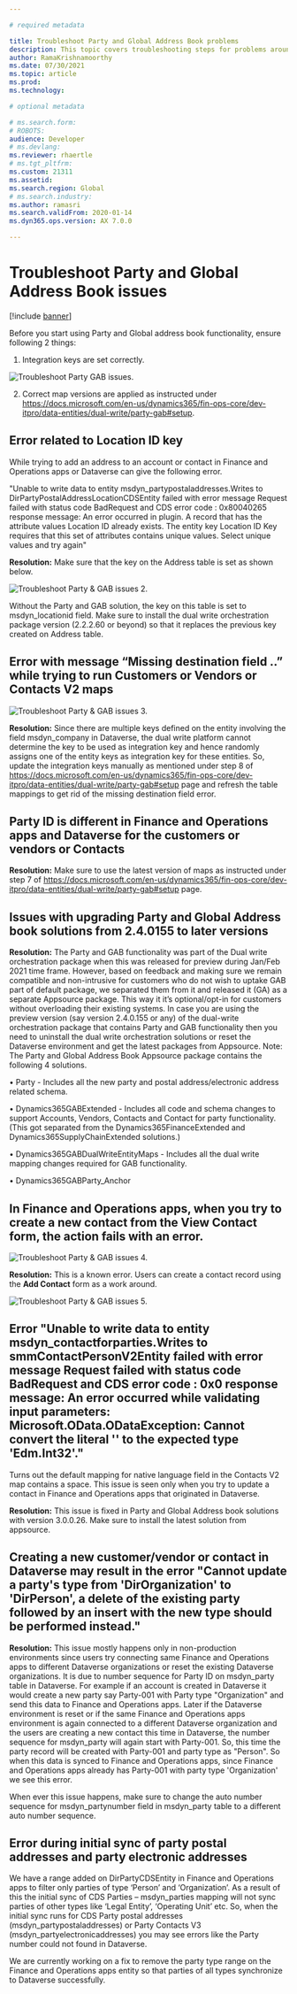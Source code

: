 ```yaml
---

# required metadata

title: Troubleshoot Party and Global Address Book problems
description: This topic covers troubleshooting steps for problems around dual-write party and global address book functions.
author: RamaKrishnamoorthy
ms.date: 07/30/2021
ms.topic: article
ms.prod: 
ms.technology: 

# optional metadata

# ms.search.form: 
# ROBOTS: 
audience: Developer
# ms.devlang: 
ms.reviewer: rhaertle
# ms.tgt_pltfrm: 
ms.custom: 21311
ms.assetid: 
ms.search.region: Global
# ms.search.industry: 
ms.author: ramasri
ms.search.validFrom: 2020-01-14
ms.dyn365.ops.version: AX 7.0.0

---
```


# Troubleshoot Party and Global Address Book issues

[!include [banner](../../includes/banner.md)]


Before you start using Party and Global address book functionality, ensure following 2 things:
 
1.	Integration keys are set correctly. 

![Troubleshoot Party GAB issues.](media/troubshoot-party-gab-1.png)
  
2.	Correct map versions are applied as instructed under https://docs.microsoft.com/en-us/dynamics365/fin-ops-core/dev-itpro/data-entities/dual-write/party-gab#setup.
  
  
## Error related to Location ID key

While trying to add an address to an account or contact in Finance and Operations apps or Dataverse can give the following error.
 
"Unable to write data to entity msdyn_partypostaladdresses.Writes to DirPartyPostalAddressLocationCDSEntity failed with error message Request failed with status code BadRequest and CDS error code : 0x80040265 response message: An error occurred in plugin. A record that has the attribute values Location ID already exists. The entity key Location ID Key requires that this set of attributes contains unique values. Select unique values and try again"

**Resolution:** Make sure that the key on the Address table is set as shown below. 
  
   ![Troubleshoot Party & GAB issues 2.](media/troubshoot-party-gab-2.png)
  
Without the Party and GAB solution, the key on this table is set to msdyn_locationid field. Make sure to install the dual write orchestration package version (2.2.2.60 or beyond) so that it replaces the previous key created on Address table.
  
  
## Error with message “Missing destination field ..” while trying to run Customers or Vendors or Contacts V2 maps
    
![Troubleshoot Party & GAB issues 3.](media/troubshoot-party-gab-3.png)
      
**Resolution:** Since there are multiple keys defined on the entity involving the field msdyn_company in Dataverse, the dual write platform cannot determine the key to be used as integration key and hence randomly assigns one of the entity keys as integration key for these entities. So, update the integration keys manually as mentioned under step 8 of https://docs.microsoft.com/en-us/dynamics365/fin-ops-core/dev-itpro/data-entities/dual-write/party-gab#setup page and refresh the table mappings to get rid of the missing destination field error.
      
      
## Party ID is different in Finance and Operations apps and Dataverse for the customers or vendors or Contacts

**Resolution:** Make sure to use the latest version of maps as instructed under step 7 of https://docs.microsoft.com/en-us/dynamics365/fin-ops-core/dev-itpro/data-entities/dual-write/party-gab#setup page.
      
      
## Issues with upgrading Party and Global Address book solutions from 2.4.0155 to later versions
 
**Resolution:** The Party and GAB functionality was part of the Dual write orchestration package when this was released for preview during Jan/Feb 2021 time frame.  However, based on feedback and making sure we remain compatible and non-intrusive for customers who do not wish to uptake GAB part of default package, we separated them from it and released it (GA) as a separate Appsource package. This way it it’s optional/opt-in for customers without overloading their existing systems. In case you are using the preview version (say version 2.4.0.155 or any) of the dual-write orchestration package that contains Party and GAB functionality then you need to uninstall the dual write orchestration solutions or reset the Dataverse environment and get the latest packages from Appsource.
Note: The Party and Global Address Book Appsource package contains the following 4 solutions. 

•	Party - Includes all the new party and postal address/electronic address related schema. 

•	Dynamics365GABExtended - Includes all code and schema changes to support Accounts, Vendors, Contacts and Contact for party functionality. (This got separated from the Dynamics365FinanceExtended and Dynamics365SupplyChainExtended solutions.)

•	Dynamics365GABDualWriteEntityMaps - Includes all the dual write mapping changes required for GAB functionality.

•	Dynamics365GABParty_Anchor

      
## In Finance and Operations apps, when you try to create a new contact from the View Contact form, the action fails with an error. 
 
![Troubleshoot Party & GAB issues 4.](media/troubshoot-party-gab-4.png)

**Resolution:** This is a known error. Users can create a contact record using the **Add Contact** form as a work around.
  
![Troubleshoot Party & GAB issues 5.](media/troubshoot-party-gab-5.png)
        
## Error "Unable to write data to entity msdyn_contactforparties.Writes to smmContactPersonV2Entity failed with error message Request failed with status code BadRequest and CDS error code : 0x0 response message: An error occurred while validating input parameters: Microsoft.OData.ODataException: Cannot convert the literal '' to the expected type 'Edm.Int32'."

Turns out the default mapping for native language field in the Contacts V2 map contains a space. This issue is seen only when you try to update a contact in Finance and Operations apps that originated in Dataverse. 
 
**Resolution:** This issue is fixed in Party and Global Address book solutions with version 3.0.0.26. Make sure to install the latest solution from appsource.
        
        
## Creating a new customer/vendor or contact in Dataverse may result in the error "Cannot update a party's type from 'DirOrganization' to 'DirPerson', a delete of the existing party followed by an insert with the new type should be performed instead."

**Resolution:** This issue mostly happens only in non-production environments since users try connecting same Finance and Operations apps to different Dataverse organizations or reset the existing Dataverse organizations. It is due to number sequence for Party ID on msdyn_party table in Dataverse. For example if an account is created in Dataverse it would create a new party say Party-001 with Party type "Organization" and send this data to Finance and Operations apps. Later if the Dataverse environment is reset or if the same Finance and Operations apps environment is again connected to a different Dataverse organization and the users are creating a new contact this time in Dataverse, the number sequence for msdyn_party will again start with Party-001. So, this time the party record will be created with Party-001 and party type as "Person". So when this data is synced to Finance and Operations apps, since Finance and Operations apps already has Party-001 with party type 'Organization' we see this error.
 
When ever this issue happens, make sure to change the auto number sequence for msdyn_partynumber field in msdyn_party table to a different auto number sequence.

        
## Error during initial sync of party postal addresses and party electronic addresses    
        
 We have a range added on DirPartyCDSEntity in Finance and Operations apps to filter only parties of type ‘Person’ and ‘Organization’. As a result of this the initial sync of CDS Parties – msdyn_parties mapping will not sync parties of other types like ‘Legal Entity’, ‘Operating Unit’ etc. So, when the initial sync runs for CDS Party postal addresses (msdyn_partypostaladdresses) or Party Contacts V3 (msdyn_partyelectronicaddresses) you may see errors like the Party number could not found in Dataverse.

We are currently working on a fix to remove the party type range on the Finance and Operations apps entity so that parties of all types synchronize to Dataverse successfully.

